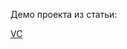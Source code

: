 Демо проекта из статьи:

[VC](https://vc.ru/dev/701361-izuchaem-typescript-vvedenie-v-ts-compiler-api-1)
